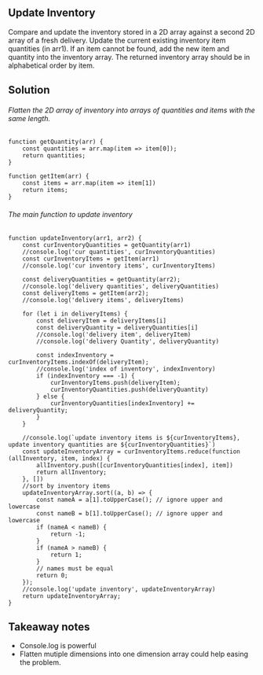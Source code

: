 ## Update Inventory
Compare and update the inventory stored in a 2D array against a second 2D array of a fresh delivery. Update the current existing inventory item quantities (in arr1). If an item cannot be found, add the new item and quantity into the inventory array. The returned inventory array should be in alphabetical order by item.
## Solution
###### Flatten the 2D array of inventory into arrays of quantities and items with the same length.
```
function getQuantity(arr) {
    const quantities = arr.map(item => item[0]);
    return quantities;
}

function getItem(arr) {
    const items = arr.map(item => item[1])
    return items;
}
```
###### The main function to update inventory
```
function updateInventory(arr1, arr2) {
    const curInventoryQuantities = getQuantity(arr1)
    //console.log('cur quantities', curInventoryQuantities)
    const curInventoryItems = getItem(arr1)
    //console.log('cur inventory items', curInventoryItems)

    const deliveryQuantities = getQuantity(arr2);
    //console.log('delivery quantities', deliveryQuantities)
    const deliveryItems = getItem(arr2);
    //console.log('delivery items', deliveryItems)

    for (let i in deliveryItems) {
        const deliveryItem = deliveryItems[i]
        const deliveryQuantity = deliveryQuantities[i]
        //console.log('delivery item', deliveryItem)
        //console.log('delivery Quantity', deliveryQuantity)

        const indexInventory = curInventoryItems.indexOf(deliveryItem);
        //console.log('index of inventory', indexInventory)
        if (indexInventory === -1) {
            curInventoryItems.push(deliveryItem);
            curInventoryQuantities.push(deliveryQuantity)
        } else {
            curInventoryQuantities[indexInventory] += deliveryQuantity;
        }
    }

    //console.log(`update inventory items is ${curInventoryItems}, update inventory quantities are ${curInventoryQuantities}`)
    const updateInventoryArray = curInventoryItems.reduce(function (allInventory, item, index) {
        allInventory.push([curInventoryQuantities[index], item])
        return allInventory;
    }, [])
    //sort by inventory items
    updateInventoryArray.sort((a, b) => {
        const nameA = a[1].toUpperCase(); // ignore upper and lowercase
        const nameB = b[1].toUpperCase(); // ignore upper and lowercase
        if (nameA < nameB) {
            return -1;
        }
        if (nameA > nameB) {
            return 1;
        }
        // names must be equal
        return 0;
    });
    //console.log('update inventory', updateInventoryArray)
    return updateInventoryArray;
}
```
## Takeaway notes
- Console.log is powerful
- Flatten mutiple dimensions into one dimension array could help easing the problem.
